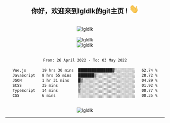 <div align="center">
<h2> 你好，欢迎来到lgldlk的git主页 ! <img src="https://github.com/lgldlk/lgldlk/blob/main/gifs/Hi.gif" width="30px"></h2>
</div>

<div align="center">
 </br>
 <img src="http://aiitapp.cn:8091/?color=rgba(37,144,118,1)&shadowColor=rgba(12,16,20,1)&fontSize=120&&shadowOffsetX=9&shadowOffsetY=11" height="26px" alt="lgldlk" />
 </br>

   </br>
 <img src="https://github-readme-stats.vercel.app/api?username=lgldlk&show_icons=true&theme=gotham&locale=cn" alt="lgldlk" />
 

</br>

<img  src="http://github-readme-stats.vercel.app/api/top-langs/?username=lgldlk&show_icons=true&theme=gotham&locale=cn&layout=compact" alt="lgldlk"/>  
</br>
</br>

<!--START_SECTION:waka-->

```text
From: 26 April 2022 - To: 03 May 2022

Vue.js       19 hrs 30 mins  ███████████████▓░░░░░░░░░   62.74 %
JavaScript   8 hrs 55 mins   ███████▒░░░░░░░░░░░░░░░░░   28.72 %
JSON         1 hr 31 mins    █▒░░░░░░░░░░░░░░░░░░░░░░░   04.89 %
SCSS         35 mins         ▒░░░░░░░░░░░░░░░░░░░░░░░░   01.92 %
TypeScript   14 mins         ▒░░░░░░░░░░░░░░░░░░░░░░░░   00.77 %
CSS          6 mins          ░░░░░░░░░░░░░░░░░░░░░░░░░   00.35 %
```

<!--END_SECTION:waka-->

 </br>
  <img src="https://visitor-badge.glitch.me/badge?page_id=lgldlk" alt="lgldlk" />

---

 


